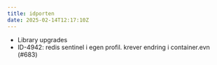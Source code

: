 ```yaml
---
title: idporten
date: 2025-02-14T12:17:10Z
---
```

- Library upgrades
- ID-4942: redis sentinel i egen profil. krever endring i container.evn (#683)

